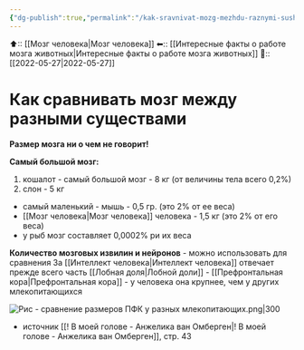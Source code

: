 ```yaml
---
{"dg-publish":true,"permalink":"/kak-sravnivat-mozg-mezhdu-raznymi-sushhestvami/"}
---
```



⬆:: [[Мозг человека\|Мозг человека]]
⬅:: [[Интересные факты о работе мозга животных\|Интересные факты о работе мозга животных]]
📅:: [[2022-05-27\|2022-05-27]]

# Как сравнивать мозг между разными существами
**Размер мозга ни о чем не говорит!**

**Самый большой мозг:**
1.  кошалот - самый большой мозг - 8 кг (от величины тела всего 0,2%)
2. слон - 5 кг
- самый маленький - мышь - 0,5 гр. (это 2% от ее веса)
- [[Мозг человека\|Мозг человека]] человека - 1,5 кг (это 2% от его веса)
- у рыб мозг составляет 0,0002% ри их веса

**Количество мозговых извилин и нейронов** - можно использовать для сравнения
За [[Интеллект человека\|Интеллект человека]] отвечает прежде всего часть [[Лобная доля\|Лобной доли]] - [[Префронтальная кора\|Префронтальная кора]] - у человека она крупнее, чем у других млекопитающихся

![Рис - сравнение размеров ПФК у разных млекопитающих.png|300](/img/user/%D0%A0%D0%B8%D1%81%20-%20%D1%81%D1%80%D0%B0%D0%B2%D0%BD%D0%B5%D0%BD%D0%B8%D0%B5%20%D1%80%D0%B0%D0%B7%D0%BC%D0%B5%D1%80%D0%BE%D0%B2%20%D0%9F%D0%A4%D0%9A%20%D1%83%20%D1%80%D0%B0%D0%B7%D0%BD%D1%8B%D1%85%20%D0%BC%D0%BB%D0%B5%D0%BA%D0%BE%D0%BF%D0%B8%D1%82%D0%B0%D1%8E%D1%89%D0%B8%D1%85.png)
- источник [[! В моей голове - Анжелика ван Омберген\|! В моей голове - Анжелика ван Омберген]], стр. 43